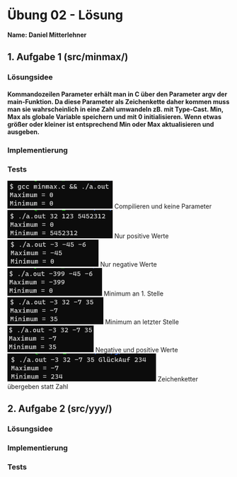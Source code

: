 # Übung 02 - Lösung

**Name: Daniel Mitterlehner**

## 1. Aufgabe 1 (src/minmax/)

### Lösungsidee
#### Kommandozeilen Parameter erhält man in C über den Parameter argv der main-Funktion. Da diese Parameter als Zeichenkette daher kommen muss man sie wahrscheinlich in eine Zahl umwandeln zB. mit Type-Cast. Min, Max als globale Variable speichern und mit 0 initialisieren. Wenn etwas größer oder kleiner ist entsprechend Min oder Max aktualisieren und ausgeben.
### Implementierung
### Tests
![](doc/minmax1.png)
Compilieren und keine Parameter
![](doc/minmax2.png)
Nur positive Werte
![](doc/minmax3.png)
Nur negative Werte
![](doc/minmax4.png)
Minimum an 1. Stelle
![](doc/minmax5.png)
Minimum an letzter Stelle
![](doc/minmax6.png)
Negative und positive Werte
![](doc/minmax7.png)
Zeichenketter übergeben statt Zahl

## 2. Aufgabe 2 (src/yyy/)  

### Lösungsidee
### Implementierung
### Tests
